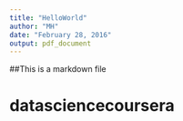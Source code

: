 ```yaml
---
title: "HelloWorld"
author: "MH"
date: "February 28, 2016"
output: pdf_document
---
```


##This is a markdown file
# datasciencecoursera
